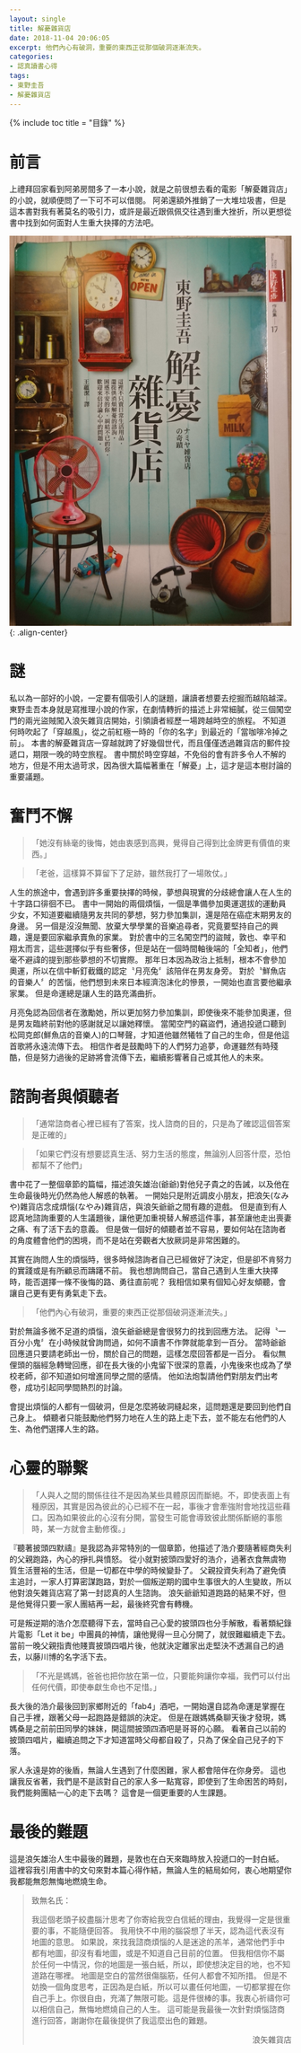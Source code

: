 ```yaml
---
layout: single
title: 解憂雜貨店
date: 2018-11-04 20:06:05
excerpt: 他們內心有破洞，重要的東西正從那個破洞逐漸流失。
categories:
- 認真讀書心得
tags:
- 東野圭吾
- 解憂雜貨店
---
```


{% include toc title = "目錄" %}

# 前言
上禮拜回家看到阿弟房間多了一本小說，就是之前很想去看的電影「解憂雜貨店」的小說，就順便問了一下可不可以借閱。
阿弟還額外推銷了一大堆垃圾書，但是這本書對我有著莫名的吸引力，或許是最近跟佩佩交往遇到重大挫折，所以更想從書中找到如何面對人生重大抉擇的方法吧。

![解憂雜貨店-封面](/assets/images/album/日誌用圖/DSC_0001.JPG){: .align-center}

# 謎
私以為一部好的小說，一定要有個吸引人的謎題，讓讀者想要去挖掘而越陷越深。
東野圭吾本身就是寫推理小說的作家，在劇情轉折的描述上非常細膩，從三個闖空門的兩光盜賊闖入浪矢雜貨店開始，引領讀者經歷一場跨越時空的旅程。
不知道何時吹起了「穿越風」，從之前紅極一時的「你的名字」到最近的「當咖啡冷掉之前」。
本書的解憂雜貨店一穿越就跨了好幾個世代，而且僅僅透過雜貨店的郵件投遞口，期限一晚的時空旅程。
書中關於時空穿越，不免俗的會有許多令人不解的地方，但是不用太過苛求，因為很大篇幅著重在「解憂」上，這才是這本樹討論的重要議題。

# 奮鬥不懈
> 「她沒有絲毫的後悔，她由衷感到高興，覺得自己得到比金牌更有價值的東西。」

> 「老爸，這樣算不算留下了足跡，雖然我打了一場敗仗。」

人生的旅途中，會遇到許多重要抉擇的時候，夢想與現實的分歧總會讓人在人生的十字路口徘徊不已。
書中一開始的兩個煩惱，一個是準備參加奧運選拔的運動員少女，不知道要繼續隨男友共同的夢想，努力參加集訓，還是陪在癌症末期男友的身邊。
另一個是沒沒無聞、放棄大學學業的音樂追尋者，究竟要堅持自己的興趣，還是要回家繼承賣魚的家業。
對於書中的三名闖空門的盜賊，敦也、幸平和翔太而言，這些選擇似乎有些奢侈，但是站在一個時間軸後端的「全知者」，他們毫不避諱的提到那些夢想的不切實際。
那年日本因為政治上抵制，根本不會參加奧運，所以在信中斬釘截鐵的認定〝月亮兔〞該陪伴在男友身旁。
對於〝鮮魚店的音樂人〞的苦惱，他們想到未來日本經濟泡沫化的慘景，一開始也直言要他繼承家業。
但是命運總是讓人生的路充滿曲折。

月亮兔認為回信者在激勵她，所以更加努力參加集訓，即使後來不能參加奧運，但是男友臨終前對他的感謝就足以讓她釋懷。
當闖空門的竊盜們，通過投遞口聽到松岡克郎(鮮魚店的音樂人)的口琴聲，才知道他雖然犧牲了自己的生命，但是他這首歌將永遠流傳下去。
相信作者是鼓勵時下的人們努力追夢，命運雖然有時殘酷，但是努力過後的足跡將會流傳下去，繼續影響著自己或其他人的未來。

# 諮詢者與傾聽者
> 「通常諮商者心裡已經有了答案，找人諮商的目的，只是為了確認這個答案是正確的」

> 「如果它們沒有想要認真生活、努力生活的態度，無論別人回答什麼，恐怕都幫不了他們」

書中花了一整個章節的篇幅，描述浪矢雄治(爺爺)對他兒子貴之的告誡，以及他在生命最後時光仍然為他人解惑的執著。
一開始只是附近調皮小朋友，把浪矢(なみや)雜貨店念成煩惱(なやみ)雜貨店，與浪矢爺爺之間有趣的遊戲。
但是直到有人認真地諮詢重要的人生議題後，讓他更加重視替人解惑這件事，甚至讓他走出喪妻之痛、有了活下去的意義。
但是做一個好的傾聽者並不容易，要如何站在諮詢者的角度體會他們的困境，而不是站在旁觀者大放厥詞是非常困難的。

其實在詢問人生的煩惱時，很多時候諮詢者自己已經做好了決定，但是卻不肯努力的實踐或是有所顧忌而躊躇不前。
我也想詢問自己，當自己遇到人生重大抉擇時，能否選擇一條不後悔的路、勇往直前呢？
我相信如果有個知心好友傾聽，會讓自己更有更有勇氣走下去。

> 「他們內心有破洞，重要的東西正從那個破洞逐漸流失。」

對於無論多微不足道的煩惱，浪矢爺爺總是會很努力的找到回應方法。
記得〝一百分小鬼〞在小時候就曾詢問過，如何不讀書不作弊就能拿到一百分。
當時爺爺回應道只要請老師出一份，關於自己的問題，這樣怎麼回答都是一百分。
看似無俚頭的腦經急轉彎回應，卻在長大後的小鬼留下很深的意義，小鬼後來也成為了學校老師，卻不知道如何增進同學之間的感情。
他如法炮製請他們對朋友們出考卷，成功引起同學間熱烈的討論。

會提出煩惱的人都有一個破洞，但是怎麼將破洞縫起來，這問題還是要回到他們自己身上。
傾聽者只能鼓勵他們努力地在人生的路上走下去，並不能左右他們的人生、為他們選擇人生的路。

# 心靈的聯繫
> 「人與人之間的關係往往不是因為某些具體原因而斷絕。不，即使表面上有種原因，其實是因為彼此的心已經不在一起，事後才會牽強附會地找這些藉口。因為如果彼此的心沒有分開，當發生可能會導致彼此關係斷絕的事態時，某一方就會主動修復。」

『聽著披頭四默禱』是我認為非常特別的一個章節，他描述了浩介要隨著經商失利的父親跑路，內心的掙扎與憤怒。
從小就對披頭四愛好的浩介，過著衣食無虞物質生活豐裕的生活，但是一切都在中學的時候變卦了。
父親投資失利為了避免債主追討，一家人打算密謀跑路，對於一個叛逆期的國中生事很大的人生變故，所以他對浪矢雜貨店寫了第一封認真的人生諮詢。
浪矢爺爺知道跑路的結果不好，但是他覺得只要一家人團結再一起，最後終究會有轉機。

可是叛逆期的浩介怎麼聽得下去，當時自己心愛的披頭四也分手解散，看著類紀錄片電影「Let it be」中團員的神情，讓他覺得一旦心分開了，就很難繼續走下去。
當前一晚父親指責他賤賣披頭四唱片後，他就決定離家出走堅決不透漏自己的過去，以藤川博的名字活下去。

> 「不光是媽媽，爸爸也把你放在第一位，只要能夠讓你幸福，我們可以付出任何代價，即使奉獻生命也不足惜。」

長大後的浩介最後回到家鄉附近的「fab4」酒吧，一開始還自認為命運是掌握在自己手裡，跟著父母一起跑路是錯誤的決定。
但是在跟媽媽桑聊天後才發現，媽媽桑是之前前田同學的妹妹，開這間披頭四酒吧是哥哥的心願。
看著自己以前的披頭四唱片，繼續追問之下才知道當時父母都自殺了，只為了保全自己兒子的下落。

家人永遠是妳的後盾，無論人生遇到了什麼困難，家人都會陪伴在你身旁。
這也讓我反省著，我們是不是該對自己的家人多一點寬容，即使到了生命困苦的時刻，我們能夠團結一心的走下去嗎？
這會是一個更重要的人生課題。

# 最後的難題
這是浪矢雄治人生中最後的難題，是敦也在白天來臨時放入投遞口的一封白紙。
這裡容我引用書中的文句來對本篇心得作結，無論人生的結局如何，衷心地期望你我都能無怨無悔地燃燒生命。

> 致無名氏：
> <p>我這個老頭子絞盡腦汁思考了你寄給我空白信紙的理由，我覺得一定是很重要的事，不能隨便回答。
> 我用快不中用的腦袋想了半天，認為這代表沒有地圖的意思。
> 如果說，來找我諮商煩惱的人是迷途的羔羊，通常他們手中都有地圖，卻沒有看地圖，或是不知道自己目前的位置。
> 但我相信你不屬於任何一中情況，你的地圖是一張白紙，所以，即使想決定目的地，也不知道路在哪裡。
> 地圖是空白的當然很傷腦筋，任何人都會不知所措。
> 但是不妨換一個角度思考，正因為是白紙，所以可以畫任何地圖，一切都掌握在你自己手上。你很自由，充滿了無限可能。這是件很棒的事。我衷心祈禱你可以相信自己，無悔地燃燒自己的人生。
> 這可能是我最後一次針對煩惱諮商進行回答，謝謝你在最後提供了我這麼出色的難題。</p>
> <p align="right">浪矢雜貨店</p>
